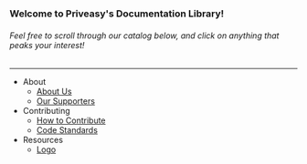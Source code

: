 ### Welcome to Priveasy's Documentation Library!
###### Feel free to scroll through our catalog below, and click on anything that peaks your interest!

------------

- About
  - [About Us](https://github.com/P5vc/Documentation/blob/master/About/About.md "About Us")
  - [Our Supporters](https://github.com/P5vc/Documentation/blob/master/About/Supporters.md "Our Supporters")
- Contributing
  - [How to Contribute](https://github.com/P5vc/Documentation/blob/master/Contributing/HowToContribute.md "How to Contribute")
  - [Code Standards](https://github.com/P5vc/Documentation/blob/master/Contributing/CodeStandards.md "Code Standards")
- Resources
  - [Logo](https://github.com/P5vc/Documentation/tree/master/Logo "Logo")
